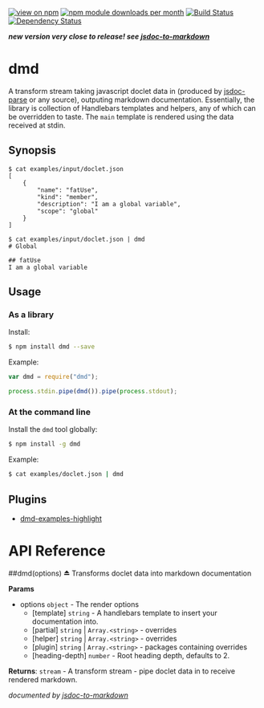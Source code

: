 [![view on npm](http://img.shields.io/npm/v/dmd.svg)](https://www.npmjs.org/package/dmd)
[![npm module downloads per month](http://img.shields.io/npm/dm/dmd.svg)](https://www.npmjs.org/package/dmd)
[![Build Status](https://travis-ci.org/75lb/dmd.svg?branch=master)](https://travis-ci.org/75lb/dmd)
[![Dependency Status](https://david-dm.org/75lb/dmd.svg)](https://david-dm.org/75lb/dmd)

***new version very close to release! see [jsdoc-to-markdown](https://github.com/75lb/jsdoc-to-markdown)***

# dmd
A transform stream taking javascript doclet data in (produced by [jsdoc-parse](https://github.com/75lb/jsdoc-parse) or any source), outputing markdown documentation. Essentially, the library is collection of Handlebars templates and helpers, any of which can be overridden to taste. The `main` template is rendered using the data received at stdin. 

## Synopsis
```
$ cat examples/input/doclet.json
[
    {
        "name": "fatUse",
        "kind": "member",
        "description": "I am a global variable",
        "scope": "global"
    }
]

$ cat examples/input/doclet.json | dmd
# Global

## fatUse
I am a global variable
```

## Usage
### As a library
Install:
```sh
$ npm install dmd --save
```
Example:
```js
var dmd = require("dmd");

process.stdin.pipe(dmd()).pipe(process.stdout);
```

### At the command line
Install the `dmd` tool globally: 
```sh
$ npm install -g dmd
```
Example:
```sh
$ cat examples/doclet.json | dmd
```

## Plugins
* [dmd-examples-highlight](https://github.com/75lb/dmd-examples-highlight)
    
# API Reference
<a name="exp_module_dmd"></a>
##dmd(options) ⏏
Transforms doclet data into markdown documentation

**Params**

- options `object` - The render options  
  - \[template\] `string` - A handlebars template to insert your documentation into.  
  - \[partial\] `string` | `Array.<string>` - overrides  
  - \[helper\] `string` | `Array.<string>` - overrides  
  - \[plugin\] `string` | `Array.<string>` - packages containing overrides  
  - \[heading-depth\] `number` - Root heading depth, defaults to 2.  

**Returns**: `stream` - A transform stream - pipe doclet data in to receive rendered markdown.  


*documented by [jsdoc-to-markdown](https://github.com/75lb/jsdoc-to-markdown)*
